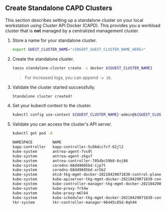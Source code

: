 ## Create Standalone CAPD Clusters

This section describes setting up a standalone cluster on your local workstation
using Cluster API Docker (CAPD). This provides you
a workload cluster that is **not** managed by a centralized management cluster.

1. Store a name for your standalone cluster.

    ```sh
    export GUEST_CLUSTER_NAME="<INSERT_GUEST_CLUSTER_NAME_HERE>"
    ```

1. Create the standalone cluster.

    ```sh
    tanzu standalone-cluster create -i docker ${GUEST_CLUSTER_NAME}
    ```

    > For increased logs, you can append `-v 10`.

1. Validate the cluster started successfully.

    ```txt
    Standalone cluster created!
    ```

1. Set your kubectl context to the cluster.

    ```sh
    kubectl config use-context ${GUEST_CLUSTER_NAME}-admin@${GUEST_CLUSTER_NAME}
    ```

1. Validate you can access the cluster's API server.

    ```sh
    kubectl get pod -A

    NAMESPACE         NAME                                                                         READY   STATUS    RESTARTS   AGE
    kapp-controller   kapp-controller-5c66dcc7cf-62jl2                                             1/1     Running   0          3m52s
    kube-system       antrea-agent-7vs9l                                                           2/2     Running   0          3m52s
    kube-system       antrea-agent-zkgv7                                                           2/2     Running   0          3m28s
    kube-system       antrea-controller-785dbc59b8-6vj86                                           1/1     Running   0          3m52s
    kube-system       coredns-68d49685bd-sjp7t                                                     1/1     Running   0          3m52s
    kube-system       coredns-68d49685bd-xr5b2                                                     1/1     Running   0          3m52s
    kube-system       etcd-tkg-mgmt-docker-20210429071830-control-plane-vd8nl                      1/1     Running   0          4m12s
    kube-system       kube-apiserver-tkg-mgmt-docker-20210429071830-control-plane-vd8nl            1/1     Running   0          4m12s
    kube-system       kube-controller-manager-tkg-mgmt-docker-20210429071830-control-plane-vd8nl   1/1     Running   0          4m12s
    kube-system       kube-proxy-7r54w                                                             1/1     Running   0          3m28s
    kube-system       kube-proxy-m6l64                                                             1/1     Running   0          3m52s
    kube-system       kube-scheduler-tkg-mgmt-docker-20210429071830-control-plane-vd8nl            1/1     Running   0          4m12s
    tkr-system        tkr-controller-manager-96445c85d-8qh44                                       1/1     Running   0          3m52s
    ```
